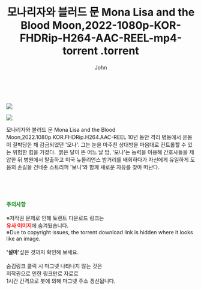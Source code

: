 ﻿---
layout: post
title:  "                   모나리자와 블러드 문 Mona Lisa and the Blood Moon,2022-1080p-KOR-FHDRip-H264-AAC-REEL-mp4-torrent                .torrent"
author: John
categories: [ 영화 ]
tags: [  ]
image: https://torrentrj57.com/uploadfile/full/c8b8bb4670d6d3dee837c12d1211bf7e04d7122d.jpg"/></p><p><img src="https://torrentrj57.com/uploadfile/full/5f41003bf9320e72c955c76236a479e097100d1b.jpg 
description: "                   모나리자와 블러드 문 Mona Lisa and the Blood Moon,2022-1080p-KOR-FHDRip-H264-AAC-REEL-mp4-torrent                 torrent 정보 공유"
toc: true
toc_sticky: true
---

<br>
<p><img src="https://torrentrj57.com/uploadfile/full/c8b8bb4670d6d3dee837c12d1211bf7e04d7122d.jpg"/></p><p><img src="https://torrentrj57.com/uploadfile/full/5f41003bf9320e72c955c76236a479e097100d1b.jpg"/></p>
 모나리자와 블러드 문 Mona Lisa and the Blood Moon,2022.1080p.KOR.FHDRip.H264.AAC-REEL 10년 동안 격리 병동에서 온몸이 결박당한 채 감금되었던 '모나'. 그는 눈을 마주친 상대방을 마음대로 컨트롤할 수 있는 위험한 힘을 가졌다.  붉은 달이 뜬 어느 날 밤, '모나'는 능력을 이용해 간호사들을 제압한 뒤 병원에서 탈출하고 미국 뉴올리언스 밤거리를 배회하다가 자신에게 유일하게 도움의 손길을 건네준 스트리퍼 '보니'와 함께 새로운 자유를 찾아 떠난다. 
    
<br><br><br>
<p data-ke-size="size16"><b><span style="color: green;">주의사항</span></b><br /><br />※저작권 문제로 인해 토렌트 다운로드 링크는<br /><b><span style="color: red;">유사 이미지</span></b>에 숨겨뒀습니다.<br />※Due to copyright issues, the torrent download link is hidden where it looks like an image.<br /><br /><b>'설마'</b>싶은 것까지 확인해 보세요.<br /><br />숨김링크 클릭 시 마그넷 나타나지 않는 것은<br />저작권으로 인한 링크만료 자료로<br />1시간 간격으로 봇에 의해 마그넷 주소 갱신됩니다.</p>
